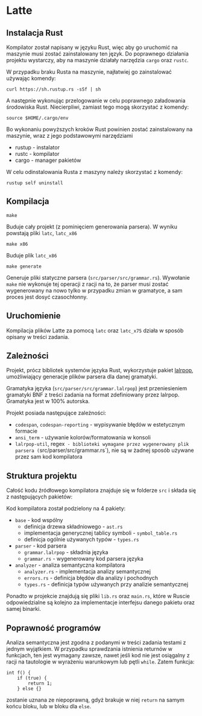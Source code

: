 # Latte

## Instalacja Rust

Kompilator został napisany w języku Rust, więc aby go uruchomić na maszynie musi zostać zainstalowany ten język. Do poprawnego działania projektu wystarczy, aby na maszynie działały narzędzia `cargo` oraz `rustc`.

W przypadku braku Rusta na maszynie, najłatwiej go zainstalować używając komendy:

`curl https://sh.rustup.rs -sSf | sh`

A następnie wykonując przelogowanie w celu poprawnego załadowania środowiska Rust. Niecierpliwi, zamiast tego mogą skorzystać z komendy:

`source $HOME/.cargo/env`

Bo wykonaniu powyższych kroków Rust powinien zostać zainstalowany na maszynie, wraz z jego podstawowymi narzędziami
- rustup - instalator
- rustc - kompilator
- cargo - manager pakietów

W celu odinstalowania Rusta z maszyny należy skorzystać z komendy:

`rustup self uninstall`

## Kompilacja

`make`

Buduje cały projekt (z pominięciem generowania parsera). W wyniku powstają pliki `latc`, `latc_x86`

`make x86`

Buduje plik `latc_x86`

`make generate`

Generuje pliki statyczne parsera (`src/parser/src/grammar.rs`). Wywołanie `make` nie wykonuje tej operacji z racji na to, że parser musi zostać wygenerowany na nowo tylko w przypadku zmian w gramatyce, a sam proces jest dosyć czasochłonny.

## Uruchomienie

Kompilacja plików Latte za pomocą `latc` oraz `latc_x75` działa w sposób opisany w treści zadania.

## Zależności

Projekt, prócz bibliotek systemów języka Rust, wykorzystuje pakiet [lalrpop](https://github.com/lalrpop/lalrpop), umożliwiający generacje plików parsera dla danej gramatyki.

Gramatyka języka (`src/parser/src/grammar.lalrpop`) jest przeniesieniem gramatyki BNF z treści zadania na format zdefiniowany przez lalrpop. Gramatyka jest w 100% autorska.

Projekt posiada następujące zależności:
- `codespan`, `codespan-reporting` - wypisywanie błędów w estetycznym formacie
- `ansi_term` - używanie kolorów/formatowania w konsoli
- `lalrpop-util`, regex` - biblioteki wymagane przez wygenerowany plik parsera (`src/parser/src/grammar.rs`), nie są w żadnej sposób używane przez sam kod kompilatora

## Struktura projektu
Całość kodu źródłowego kompilatora znajduje się w folderze `src` i składa się z następujących pakietów:

Kod kompilatora został podzielony na 4 pakiety:
- `base` - kod wspólny
	-  definicja drzewa składniowego - `ast.rs`
	-  implementacja generycznej tablicy symboli - `symbol_table.rs`
	-  definicja ogólnie używanych typów - `types.rs`
- `parser` - kod parsera
	- `grammar.lalrpop` - składnia języka
	- `grammar.rs` - wygenerowany kod parsera języka
- `analyzer` - analiza semantyczna kompilatora
	- `analyzer.rs` - implementacja analizy semantycznej
	- `errors.rs` - definicja błędów dla analizy i pochodnych
	- `types.rs` - definicja typów używanych przy analizie semantycznej

Ponadto w projekcie znajdują się pliki `lib.rs` oraz `main.rs`, które w Ruscie odpowiedzialne są kolejno za implementacje interfejsu danego pakietu oraz samej binarki.

## Poprawność programów

Analiza semantyczna jest zgodna z podanymi w treści zadania testami z jednym wyjątkiem.
W przypadku sprawdzania istnienia returnów w funkcjach, ten jest wymagany zawsze, nawet jeśli kod nie jest osiągalny z racji na tautologie w wyrażeniu warunkowym lub pętli `while`. Zatem funkcja:

```
int f() {
	if (true) {
		return 1;
	} else {}
```

zostanie uznana ze niepoprawną, gdyż brakuje w niej `return` na samym końcu bloku, lub w bloku dla `else`.

